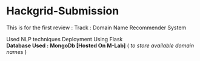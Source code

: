 # Hackgrid-Submission
This is for the first review :
Track : Domain Name Recommender System 

Used NLP techniques 
Deployment Using Flask <br>
<strong> Database Used : MongoDb  [Hosted On M-Lab]</strong> (<em> to store available domain names </em>)

